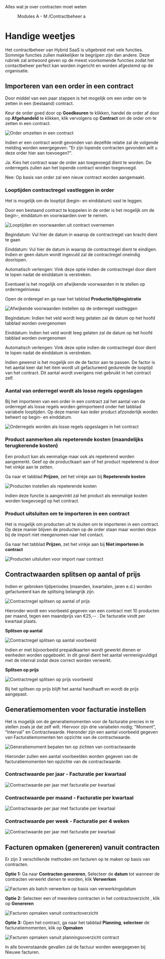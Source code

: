 <properties>
	<page>
		<title>Algemeen gebruik</title>
		<description>Alles wat je over contracten moet weten</description>
	</page>
	<menu>
		<position>Modules A - M /Contractbeheer</position>
		<title>Algemeen gebruik</title>
		<sort>a</sort>
	</menu>
</properties>

# Handige weetjes #
Het contractbeheer van Hybrid SaaS is uitgebreid met vele functies. Sommige functies zullen makkelijker te begrijpen zijn dan andere. Deze rubriek zal antwoord geven op de meest voorkomende functies zodat het contactbeheer perfect kan worden ingericht en worden afgestemd op de organisatie.

## Importeren van een order in een contract ##
Door middel van een paar stappen is het mogelijk om een order om te zetten in een (bestaand) contract. 

Keur de order goed door op **Goedkeuren** te klikken, handel de order af door op **Afgehandeld** te klikken, klik vervolgens op **Contract** om de order om te zetten in een contract.

![Order omzetten in een contract](images/order_omzetten_in_een_contract.png)

<div class="info">
Indien er een contract wordt gevonden van dezelfde relatie zal de volgende melding worden weergegeven: 
"Er zijn lopende contracten gevonden wilt u deze order hier aan toevoegen?".

Ja: Kies het contract waar de order aan toegevoegd dient te worden. De orderregels zullen aan het lopende contract worden toegevoegd.

Nee: Op basis van order zal een nieuw contract worden aangemaakt.
</div>


### Looptijden contractregel vastleggen in order ###

Het is mogelijk om de looptijd (begin- en einddatum) vast te leggen.

<div class="tip">
Door een bestaand contract te koppelen in de order is het mogelijk om de begin-, einddatum en voorwaarden over te nemen.
</div>

![Looptijden en voorwaarden uit contract overnemen](images/contractinstellingen_op_order.jpg)

<div class="info">
Begindatum: Vul hier de datum in waarop de contractregel van kracht dient te gaan

Einddatum: Vul hier de datum in waarop de contractregel dient te eindigen. Indien er geen datum wordt ingevuld zal de contractregel oneindig doorlopen.

Automatisch verlengen: Vink deze optie indien de contractregel door dient te lopen nadat de einddatum is verstreken.
</div>

Eventueel is het mogelijk om afwijkende voorwaarden in te stellen op orderregelniveau

Open de orderegel en ga naar het tabblad **Productie/tijdregistratie**

![Afwijkende voorwaarden instellen op de orderregel vastleggen](images/looptijden_bij_orderregels_vastleggen.jpg)

<div class="info">
Begindatum: Indien het veld wordt leeg gelaten zal de datum op het hoofd tabblad worden overgenomen

Einddatum: Indien het veld wordt leeg gelaten zal de datum op het hoofd tabblad worden overgenomen

Automatisch verlengen: Vink deze optie indien de contractregel door dient te lopen nadat de einddatum is verstreken.
</div>

<div class="info">
Indien gewenst is het mogelijk om de de factor aan te passen. De factor is het aantal keer dat het item wordt uit gefactureerd gedurende de looptijd van het contract. Dit aantal wordt overigens niet gebruikt in het contract zelf.
</div>


### Aantal van orderregel wordt als losse regels opgeslagen ###
Bij het importeren van een order in een contract zal het aantal van de orderregel als losse regels worden geïmporteerd onder het tabblad variabele looptijden. Op deze manier kan ieder product afzonderlijk worden beheert op begin- en einddatum.

![Orderregels worden als losse regels opgeslagen in het contract](images/losse_contractregels_na_importeren_order.png)

### Product aanmerken als repeterende kosten (maandelijks terugkerende kosten) ###
Een product kan als eenmalige maar ook als repeterend worden aangemerkt. Geef op de productkaart aan of het product repeterend is door het vinkje aan te zetten.

Ga naar et tabblad **Prijzen**, zet het vinkje aan bij **Repeterende kosten**

![Producten instellen als repeterende kosten](images/product_aanmerken_als_repeterend.png)

<div class="info">
Indien deze functie is aangevinkt zal het product als eenmalige kosten worden toegevoegd op het contract.
</div>

### Product uitsluiten om te importeren in een contract ###
Het is mogelijk om producten uit te sluiten om te importeren in een contract. Op deze manier blijven de producten op de order staan maar worden deze bij de import niet meegenomen naar het contact.

Ga naar het tabblad **Prijzen**, zet het vinkje aan bij **Niet importeren in contract**

![Producten uitsluiten voor import naar contract](images/product_uitsluiten_voor_contract.png)

## Contractwaarden splitsen op aantal of prijs ##

Indien er gebroken tijdperiodes (maanden, kwartalen, jaren e.d.) worden gefactureerd kan de splitsing belangrijk zijn. 

![Contractregel splitsen op aantal of prijs](images/contractwaarde_splitsen.png)

Hieronder wordt een voorbeeld gegeven van een contract met 10 producten per maand, tegen een maandprijs van €25,-- . De facturatie vindt per kwartaal plaats.

**Splitsen op aantal** 

![Contractregel splitsen op aantal voorbeeld](images/splitsen_op_aantal.png)

Indien er met bijvoorbeeld prepaidkaarten wordt gewerkt dienen er eenheden worden opgeboekt. In dit geval dient het aantal vermenigvuldigd met de interval zodat deze correct worden verwerkt.

**Splitsen op prijs**

![Contractregel splitsen op prijs voorbeeld](images/splitsen_op_prijs.png)

Bij het splitsen op prijs blijft het aantal handhaaft en wordt de prijs aangepast. 

## Generatiemomenten voor facturatie instellen ##

Het is mogelijk om de generatiemomenten voor de facturatie precies in te stellen zoals je dat zelf wilt. Hiervoor zijn drie variabelen nodig; "Moment", "Interval" en Contractwaarde. Hieronder zijn een aantal voorbeeld gegeven van Facturatiemomenten ten opzichte van de contractwaarde. 

![Generatiemoment bepalen ten op zichten van contractwaarde ](images/facturatiemoment_bepalen.png)

Hieronder zullen een aantal voorbeelden worden gegeven van de facturatiemomenten ten opzichte van de contractwaarde.

### Contractwaarde per jaar - Facturatie per kwartaal ###

![Contractwaarde per jaar met facturatie per kwartaal](images/waarde_per_jaar_facturatie_per_kwartaal.png)

### Contractwaarde per maand - Facturatie per kwartaal ###

![Contractwaarde per jaar met facturatie per kwartaal](images/waarde_per_maand_facturatie_per_kwartaal.png)

### Contractwaarde per week - Facturatie per 4 weken ###

![Contractwaarde per jaar met facturatie per kwartaal](images/waarde_per_week_facturatie_per_4_weken.png)


## Facturen opmaken (genereren) vanuit contracten ##

Er zijn 3 verschillende methoden om facturen op te maken op basis van contracten.

**Optie 1:** Ga naar **Contracten genereren**, Selecteer de **datum** tot wanneer de contracten verwerkt dienen te worden, klik **Verwerken**

![Facturen als batch verwerken op basis van verwerkingsdatum](images/contracten_opmaken_contracten_genereren.png)

**Optie 2:** Selecteer een of meerdere contracten in het contractoverzicht , klik op **Genereren**

![Facturen opmaken vanuit contractoverzicht](images/contracten_opmaken_vanuit_contractoverzicht.png)

**Optie 3:** Open het contract, ga naar het tabblad **Planning**, **selecteer** de facturatiemomenten, klik op **Opmaken**

![Facturen opmaken vanuit planningsoverzicht contract](images/factuur_aanmaken_via_planning.png)

<div class="warning">
In alle bovenstaande gevallen zal de factuur worden weergegeven bij Nieuwe facturen. 
</div>